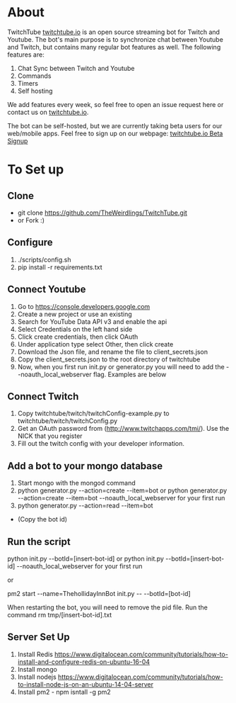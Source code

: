 About
=========
TwitchTube [twitchtube.io](http://twitchtube.io) is an open source streaming bot for Twitch and Youtube.  The bot's main purpose is to synchronize chat between Youtube and Twitch, but contains many regular bot features as well. The following features are:

1. Chat Sync between Twitch and Youtube
2. Commands
3. Timers
4. Self hosting

We add features every week, so feel free to open an issue request here or contact us on [twitchtube.io](http://twitchtube.io).

The bot can be self-hosted, but we are currently taking beta users for our web/mobile apps. Feel free to sign up on our webpage: [twitchtube.io Beta Signup](http://twitchtube.io/beta)

To Set up
=========

Clone
---------------------
* git clone https://github.com/TheWeirdlings/TwitchTube.git
* or Fork :)

Configure
---------------------
1. ./scripts/config.sh
2. pip install -r requirements.txt

Connect Youtube
---------------------
1. Go to https://console.developers.google.com
2. Create a new project or use an existing
3. Search for YouTube Data API v3 and enable the api
4. Select Credentials on the left hand side
5. Click create credentials, then click OAuth
6. Under application type select Other, then click create
7. Download the Json file, and rename the file to client_secrets.json
8. Copy the client_secrets.json to the root directory of twitchtube
9. Now, when you first run init.py or generator.py you will need to add the --noauth_local_webserver flag.     Examples are below

Connect Twitch
---------------------
1. Copy twitchtube/twitch/twitchConfig-example.py to twitchtube/twitch/twitchConfig.py
2. Get an OAuth password from (http://www.twitchapps.com/tmi/). Use the NICK that you register
3. Fill out the twitch config with your developer information.

Add a bot to your mongo database
---------------------
1. Start mongo with the mongod command
2. python generator.py --action=create --item=bot or python generator.py --action=create --item=bot --noauth_local_webserver for your first run
3. python generator.py --action=read --item=bot
* (Copy the bot id)

Run the script
---------------------
python init.py --botId=[insert-bot-id] or python init.py --botId=[insert-bot-id] --noauth_local_webserver for your first run

or

pm2 start --name=ThehollidayInnBot init.py -- --botId=[bot-id]

When restarting the bot, you will need to remove the pid file. Run the command rm tmp/[insert-bot-id].txt

Server Set Up
---------------------
1. Install Redis https://www.digitalocean.com/community/tutorials/how-to-install-and-configure-redis-on-ubuntu-16-04
2. Install mongo
3. Install nodejs https://www.digitalocean.com/community/tutorials/how-to-install-node-js-on-an-ubuntu-14-04-server
4. Install pm2 - npm isntall -g pm2
